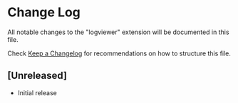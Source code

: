 # Change Log

All notable changes to the "logviewer" extension will be documented in this file.

Check [Keep a Changelog](http://keepachangelog.com/) for recommendations on how to structure this file.

## [Unreleased]

- Initial release